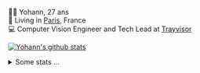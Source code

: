 <p>
  👨🏻 <bold>Yohann</bold>, 27 ans<br/>
  💼 Living in <a href="https://www.google.com/maps?q=paris">Paris</a>, France<br/>
  💻 Computer Vision Engineer and Tech Lead at <a href="https://trayvisor.com/">Trayvisor</a><br/>
</p>

<a href="https://github.com/anuraghazra/github-readme-stats"><img align="center" src="https://github-readme-stats-go94hl40s-yohann84l.vercel.app//api?username=yohann84L&show_icons=true&include_all_commits=true" alt="Yohann's github stats" /> </a>


<details>
  <summary>Some stats ...</summary><br/>
  

<!--START_SECTION:waka-->
![Code Time](http://img.shields.io/badge/Code%20Time-951%20hrs%208%20mins-blue)

![Profile Views](http://img.shields.io/badge/Profile%20Views-0-blue)

**🐱 My GitHub Data** 

> 📦 440.7 kB Used in GitHub's Storage 
 > 
> 🏆 934 Contributions in the Year 2023
 > 
> 🚫 Not Opted to Hire
 > 
> 📜 24 Public Repositories 
 > 
> 🔑 21 Private Repositories 
 > 
**I'm an Early 🐤** 

```text
🌞 Morning                12703 commits       ████████░░░░░░░░░░░░░░░░░   31.08 % 
🌆 Daytime                23286 commits       ██████████████░░░░░░░░░░░   56.97 % 
🌃 Evening                4724 commits        ███░░░░░░░░░░░░░░░░░░░░░░   11.56 % 
🌙 Night                  160 commits         ░░░░░░░░░░░░░░░░░░░░░░░░░   00.39 % 
```
📅 **I'm Most Productive on Wednesday** 

```text
Monday                   7680 commits        █████░░░░░░░░░░░░░░░░░░░░   18.79 % 
Tuesday                  7523 commits        █████░░░░░░░░░░░░░░░░░░░░   18.41 % 
Wednesday                9123 commits        ██████░░░░░░░░░░░░░░░░░░░   22.32 % 
Thursday                 8537 commits        █████░░░░░░░░░░░░░░░░░░░░   20.89 % 
Friday                   7424 commits        █████░░░░░░░░░░░░░░░░░░░░   18.16 % 
Saturday                 191 commits         ░░░░░░░░░░░░░░░░░░░░░░░░░   00.47 % 
Sunday                   395 commits         ░░░░░░░░░░░░░░░░░░░░░░░░░   00.97 % 
```


📊 **This Week I Spent My Time On** 

```text
🕑︎ Time Zone: Europe/Paris

💬 Programming Languages: 
Python                   10 hrs 7 mins       ███████████████████░░░░░░   76.18 % 
YAML                     1 hr 27 mins        ███░░░░░░░░░░░░░░░░░░░░░░   10.98 % 
Jupyter                  36 mins             █░░░░░░░░░░░░░░░░░░░░░░░░   04.51 % 
SQL                      30 mins             █░░░░░░░░░░░░░░░░░░░░░░░░   03.81 % 
Other                    22 mins             █░░░░░░░░░░░░░░░░░░░░░░░░   02.87 % 

🔥 Editors: 
PyCharm                  12 hrs 20 mins      ███████████████████████░░   92.85 % 
VS Code                  54 mins             ██░░░░░░░░░░░░░░░░░░░░░░░   06.79 % 
WebStorm                 2 mins              ░░░░░░░░░░░░░░░░░░░░░░░░░   00.36 % 

💻 Operating System: 
Mac                      13 hrs 18 mins      █████████████████████████   100.00 % 
```

**I Mostly Code in Python** 

```text
Python                   22 repos            █████████████░░░░░░░░░░░░   52.38 % 
Jupyter Notebook         5 repos             ███░░░░░░░░░░░░░░░░░░░░░░   11.90 % 
JavaScript               3 repos             ██░░░░░░░░░░░░░░░░░░░░░░░   07.14 % 
HTML                     2 repos             █░░░░░░░░░░░░░░░░░░░░░░░░   04.76 % 
Shell                    1 repo              █░░░░░░░░░░░░░░░░░░░░░░░░   02.38 % 
```




 Last Updated on 29/12/2023 00:25:08 UTC
<!--END_SECTION:waka-->
